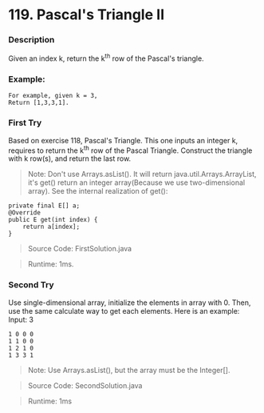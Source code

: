 # 119. Pascal's Triangle II
### Description
Given an index k, return the k<sup>th</sup> row of the Pascal's triangle.

### Example:
```
For example, given k = 3,
Return [1,3,3,1].
```

### First Try
Based on exercise 118, Pascal's Triangle. This one inputs an integer k, requires to return the k<sup>th</sup> row of the Pascal Triangle. Construct the triangle with k row(s), and return the last row.
>Note: Don't use Arrays.asList(). It will return java.util.Arrays.ArrayList, it's get() return an integer array(Because we use two-dimensional array). See the internal realization of get(): <br>
```
private final E[] a;
@Override
public E get(int index) {
    return a[index];
}
```

> Source Code: FirstSolution.java

> Runtime: 1ms.

### Second Try
Use single-dimensional array, initialize the elements in array with 0. Then, use the same calculate way to get each elements. Here is an example: <br>
Input: 3
```
1 0 0 0
1 1 0 0
1 2 1 0
1 3 3 1
```
>Note: Use Arrays.asList(), but the array must be the Integer[].

> Source Code: SecondSolution.java

>Runtime: 1ms
